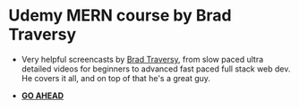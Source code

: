 # Udemy MERN course by Brad Traversy


* Very helpful screencasts by [Brad Traversy](https://www.traversymedia.com/), from slow paced ultra detailed videos for beginners to advanced fast paced full stack web dev. He covers it all, and on top of that he's a great guy.

* [**GO AHEAD**](https://www.udemy.com/mern-stack-front-to-back/)
